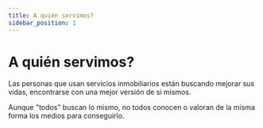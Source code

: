 ```yaml
---
title: A quién servimos?
sidebar_position: 1
---
```


# A quién servimos?

Las personas que usan servicios inmobiliarios están buscando mejorar sus vidas, encontrarse con una mejor versión de si mismos.

Aunque "todos" buscan lo mismo, no todos conocen o valoran de la misma forma los medios para conseguirlo.